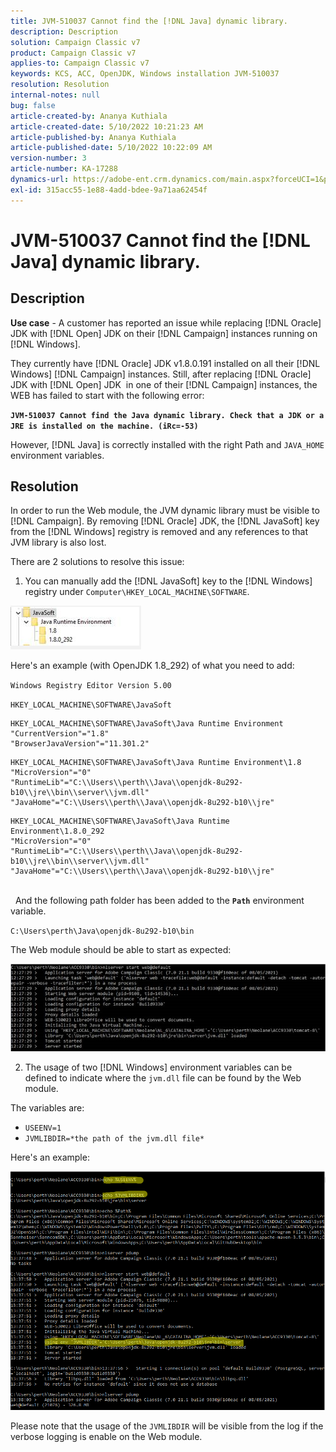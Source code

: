 ```yaml
---
title: JVM-510037 Cannot find the [!DNL Java] dynamic library.
description: Description
solution: Campaign Classic v7
product: Campaign Classic v7
applies-to: Campaign Classic v7
keywords: KCS, ACC, OpenJDK, Windows installation JVM-510037
resolution: Resolution
internal-notes: null
bug: false
article-created-by: Ananya Kuthiala
article-created-date: 5/10/2022 10:21:23 AM
article-published-by: Ananya Kuthiala
article-published-date: 5/10/2022 10:22:09 AM
version-number: 3
article-number: KA-17288
dynamics-url: https://adobe-ent.crm.dynamics.com/main.aspx?forceUCI=1&pagetype=entityrecord&etn=knowledgearticle&id=dbe864eb-4ad0-ec11-a7b5-0022480a8e40
exl-id: 315acc55-1e88-4add-bdee-9a71aa62454f
---
```

# JVM-510037 Cannot find the [!DNL Java] dynamic library.

## Description


<b>Use case</b> - A customer has reported an issue while replacing [!DNL Oracle] JDK with [!DNL Open] JDK on their [!DNL Campaign] instances running on [!DNL Windows].

They currently have [!DNL Oracle] JDK v1.8.0.191 installed on all their [!DNL Windows] [!DNL Campaign] instances. Still, after replacing [!DNL Oracle] JDK with [!DNL Open] JDK  in one of their [!DNL Campaign] instances, the WEB has failed to start with the following error:

<b>`JVM-510037 Cannot find the Java dynamic library. Check that a JDK or a JRE is installed on the machine. (iRc=-53)`</b>

However, [!DNL Java] is correctly installed with the right Path and `JAVA_HOME` environment variables.


## Resolution


In order to run the Web module, the JVM dynamic library must be visible to [!DNL Campaign]. By removing [!DNL Oracle] JDK, the [!DNL JavaSoft] key from the [!DNL Windows] registry is removed and any references to that JVM library is also lost.

There are 2 solutions to resolve this issue:

1) You can manually add the [!DNL JavaSoft] key to the [!DNL Windows] registry under `Computer\HKEY_LOCAL_MACHINE\SOFTWARE`.

![](assets/de72732e-d310-ec11-b6e6-000d3a597e01.png)

Here's an example (with OpenJDK 1.8_292) of what you need to add:

`Windows Registry Editor Version 5.00`

`HKEY_LOCAL_MACHINE\SOFTWARE\JavaSoft`




```
HKEY_LOCAL_MACHINE\SOFTWARE\JavaSoft\Java Runtime Environment
"CurrentVersion"="1.8"
"BrowserJavaVersion"="11.301.2"
```





```
HKEY_LOCAL_MACHINE\SOFTWARE\JavaSoft\Java Runtime Environment\1.8
"MicroVersion"="0"
"RuntimeLib"="C:\\Users\\perth\\Java\\openjdk-8u292-b10\\jre\\bin\\server\\jvm.dll"
"JavaHome"="C:\\Users\\perth\\Java\\openjdk-8u292-b10\\jre"
```





```
HKEY_LOCAL_MACHINE\SOFTWARE\JavaSoft\Java Runtime Environment\1.8.0_292
"MicroVersion"="0"
"RuntimeLib"="C:\\Users\\perth\\Java\\openjdk-8u292-b10\\jre\\bin\\server\\jvm.dll"
"JavaHome"="C:\\Users\\perth\\Java\\openjdk-8u292-b10\\jre"
```


<br> 
And the following path folder has been added to the <b>`Path`</b> environment variable.

`C:\Users\perth\Java\openjdk-8u292-b10\bin`

The Web module should be able to start as expected:

![](assets/f9d275cf-d910-ec11-b6e6-000d3a597e01.png)

2) The usage of two [!DNL Windows] environment variables can be defined to indicate where the `jvm.dll` file can be found by the Web module.

The variables are:

- `USEENV=1`
- `JVMLIBDIR=*the path of the jvm.dll file*`


Here's an example:

![](assets/108e8694-d814-ec11-b6e6-002248047155.png)

Please note that the usage of the `JVMLIBDIR` will be visible from the log if the verbose logging is enable on the Web module.
